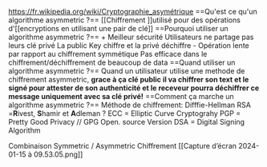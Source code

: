https://fr.wikipedia.org/wiki/Cryptographie_asymétrique
==Qu'est ce qu'un algorithme asymmetric ?==
	[[Chiffrement ]]utilisé pour des opérations d'[[encryptions en utilisant une pair de clé]]
==Pourquoi utiliser un algorithme asymmetric ?==
	+
		Meilleur sécurité 
		Utilisateurs ne partage pas leurs clé privé 
		La public Key chiffre et la privé déchiffre
	-
		Opération lente par rapport au chiffrement symmétique
		Pas efficace dans le chiffrement/déchiffrement de beaucoup de data 
==Quand utiliser un algorithme asymmetric ?==
Quand un utilisateur utilise une methode de chiffrement asymmetric, **grace à ça clé public il va chiffrer son text et le signé pour attester de son authenticité et le receveur pourra déchiffrer ce message uniquement avec sa clé privé!**
==Comment ça marche un algorithme asymmetric ?==
	Méthode de chiffrement:
		Difffie-Hellman
		RSA =**R**ivest, **S**hamir et **A**dleman ?
		ECC = Elliptic Curve Cryptograhy
		PGP = Pretty Good Privacy // GPG Open. source Version
		DSA = Digital Signing Algorithm


Combinaison Symmetric / Asymmetric Chiffrement
[[Capture d’écran 2024-01-15 à 09.53.05.png]]